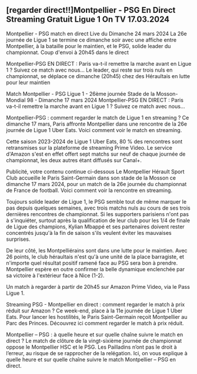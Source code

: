 ## [regarder direct!!]Montpellier - PSG En Direct Streaming Gratuit Ligue 1 On TV 17.03.2024

Montpellier - PSG match en direct Live du Dimanche 24 mars 2024
La 26e journée de Ligue 1 se termine ce dimanche soir avec une affiche entre Montpellier, à la bataille pour le maintien, et le PSG, solide leader du championnat. Coup d'envoi à 20h45 dans le direct

Montpellier-PSG EN DIRECT : Paris va-t-il remettre la marche avant en Ligue 1 ? Suivez ce match avec nous…
Le leader, qui reste sur trois nuls en championnat, se déplace ce dimanche (20h45) chez des Héraultais en lutte pour leur maintien

Match Montpellier - PSG Ligue 1 - 26ème journée Stade de la Mosson-Mondial 98 - Dimanche 17 mars 2024
Montpellier-PSG EN DIRECT : Paris va-t-il remettre la marche avant en Ligue 1 ? Suivez ce match avec nous…

Montpellier-PSG : comment regarder le match de Ligue 1 en streaming ?
Ce dimanche 17 mars, Paris affronte Montpellier dans une rencontre de la 26e journée de Ligue 1 Uber Eats. Voici comment voir le match en streaming.

Cette saison 2023-2024 de Ligue 1 Uber Eats, 80 % des rencontres sont retransmises sur la plateforme de streaming Prime Video. Le service d'Amazon s'est en effet offert sept matchs sur neuf de chaque journée de championnat, les deux autres étant diffusés sur Canal+.

Publicité, votre contenu continue ci-dessous
Le Montpellier Hérault Sport Club accueille le Paris Saint-Germain dans son stade de la Mosson ce dimanche 17 mars 2024, pour un match de la 26e journée du championnat de France de football. Voici comment voir la rencontre en streaming.

Toujours solide leader de Ligue 1, le PSG semble tout de même marquer le pas depuis quelques semaines, avec trois matchs nuls au cours de ses trois dernières rencontres de championnat. Si les supporters parisiens n'ont pas à s'inquiéter, surtout après la qualification de leur club pour les 1/4 de finale de Ligue des champions, Kylian Mbappé et ses partenaires doivent rester concentrés jusqu'à la fin de saison s'ils veulent éviter les mauvaises surprises.

De leur côté, les Montpelliérains sont dans une lutte pour le maintien. Avec 26 points, le club héraultais n'est qu'à une unité de la place barragiste, et n'importe quel résultat positif ramené face au PSG sera bon à prendre. Montpellier espère en outre confirmer la belle dynamique enclenchée par sa victoire à l'extérieur face à Nice (1-2).

Un match à regarder à partir de 20h45 sur Amazon Prime Video, via le Pass Ligue 1.

Streaming PSG - Montpellier en direct : comment regarder le match à prix réduit sur Amazon ?
Ce week-end, place à la 11e journée de Ligue 1 Uber Eats. Pour lancer les hostilités, le Paris Saint-Germain reçoit Montpellier au Parc des Princes. Découvrez ici comment regarder le match à prix réduit.

Montpellier – PSG : à quelle heure et sur quelle chaîne suivre le match en direct ?
Le match de clôture de la vingt-sixième journée de championnat oppose le Montpellier HSC et le PSG. Les Pailladins n’ont pas le droit à l’erreur, au risque de se rapprocher de la relégation. Ici, on vous explique à quelle heure et sur quelle chaîne suivre le match Montpellier – PSG en direct.
